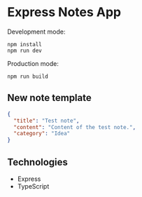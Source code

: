 # Express Notes App

Development mode:

```
npm install
npm run dev
```

Production mode:

```
npm run build
```

## New note template

```json
{
  "title": "Test note",
  "content": "Content of the test note.",
  "category": "Idea"
}
```

## Technologies

- Express
- TypeScript